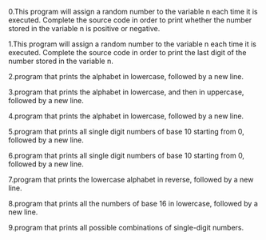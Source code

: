 0.This program will assign a random number to the variable n each time it is executed. Complete the source code in order to print whether the number stored in the variable n is positive or negative.

1.This program will assign a random number to the variable n each time it is executed. Complete the source code in order to print the last digit of the number stored in the variable n.

2.program that prints the alphabet in lowercase, followed by a new line.

3.program that prints the alphabet in lowercase, and then in uppercase, followed by a new line.

4.program that prints the alphabet in lowercase, followed by a new line.

5.program that prints all single digit numbers of base 10 starting from 0, followed by a new line.

6.program that prints all single digit numbers of base 10 starting from 0, followed by a new line.

7.program that prints the lowercase alphabet in reverse, followed by a new line.

8.program that prints all the numbers of base 16 in lowercase, followed by a new line.

9.program that prints all possible combinations of single-digit numbers.
